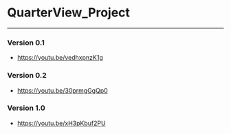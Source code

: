 # QuarterView_Project
---
### Version 0.1
* https://youtu.be/vedhxpnzK1g
### Version 0.2
* https://youtu.be/30prmgGgQp0
### Version 1.0
* https://youtu.be/xH3pKbuf2PU
